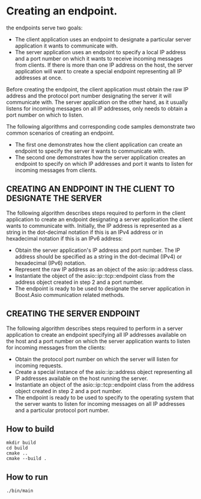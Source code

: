 # Creating an endpoint.

the endpoints serve two goals:

- The client application uses an endpoint to designate a particular server application it wants to communicate with.
- The server application uses an endpoint to specify a local IP address and a port number on which it wants to receive incoming messages from clients. If there is more than one IP address on the host, the server application will want to create a special endpoint representing all IP addresses at once.

Before creating the endpoint, the client application must obtain the raw IP address and the protocol port number designating the server it will communicate with. The server application on the other hand, as it usually listens for incoming messages on all IP addresses, only needs to obtain a port number on which to listen.

The following algorithms and corresponding code samples demonstrate two common scenarios of creating an endpoint.
- The first one demonstrates how the client application can create an endpoint to specify the server it wants to communicate with.
- The second one demonstrates how the server application creates an endpoint to specify on which IP addresses and port it wants to listen for incoming messages from clients.
## CREATING AN ENDPOINT IN THE CLIENT TO DESIGNATE THE SERVER
The following algorithm describes steps required to perform in the client application to create an endpoint designating a server application the client wants to communicate with. Initially, the IP address is represented as a string in the dot-decimal notation if this is an IPv4 address or in hexadecimal notation if this is an IPv6 address:

- Obtain the server application's IP address and port number. The IP address should be specified as a string in the dot-decimal (IPv4) or hexadecimal (IPv6) notation.
- Represent the raw IP address as an object of the asio::ip::address class.
- Instantiate the object of the asio::ip::tcp::endpoint class from the address object created in step 2 and a port number.
- The endpoint is ready to be used to designate the server application in Boost.Asio communication related methods.

## CREATING THE SERVER ENDPOINT
The following algorithm describes steps required to perform in a server application to create an endpoint specifying all IP addresses available on the host and a port number on which the server application wants to listen for incoming messages from the clients:

- Obtain the protocol port number on which the server will listen for incoming requests.
- Create a special instance of the asio::ip::address object representing all IP addresses available on the host running the server.
- Instantiate an object of the asio::ip::tcp::endpoint class from the address object created in step 2 and a port number.
- The endpoint is ready to be used to specify to the operating system that the server wants to listen for incoming messages on all IP addresses and a particular protocol port number.

## How to build
```
mkdir build
cd build
cmake ..
cmake --build .
```

## How to run
```
./bin/main
```

